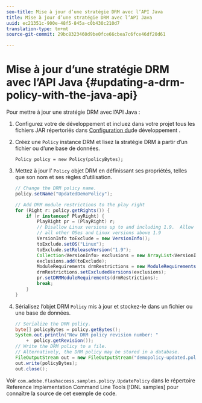 ```yaml
---
seo-title: Mise à jour d’une stratégie DRM avec l’API Java
title: Mise à jour d’une stratégie DRM avec l’API Java
uuid: ec21351c-900e-48f5-845a-c0b430c210d7
translation-type: tm+mt
source-git-commit: 29bc8323460d9be0fce66cbea7c6fce46df20d61

---
```



# Mise à jour d’une stratégie DRM avec l’API Java {#updating-a-drm-policy-with-the-java-api}

Pour mettre à jour une stratégie DRM avec l’API Java :

1. Configurez votre  de développement  et incluez dans votre projet tous les fichiers JAR répertoriés dans [Configuration du](../../protecting-content/setting-up-the-sdk/setup-dev-env.md)de développement .
1. Créez une `Policy` instance DRM et lisez la stratégie DRM à partir d’un fichier ou d’une base de données.

   ```
   Policy policy = new Policy(policyBytes);
   ```

1. Mettez à jour l’ `Policy` objet DRM en définissant ses propriétés, telles que son nom et ses règles d’utilisation.

   ```java
   // Change the DRM policy name.  
   policy.setName("UpdatedDemoPolicy");  
   
   // Add DRM module restrictions to the play right  
   for (Right r: policy.getRights()) {  
       if (r instanceof PlayRight) {  
           PlayRight pr = (PlayRight) r;  
           // Disallow Linux versions up to and including 1.9.  Allow  
           // all other OSes and Linux versions above 1.9  
           VersionInfo toExclude = new VersionInfo();  
           toExclude.setOS("Linux");  
           toExclude.setReleaseVersion("1.9");  
           Collection<VersionInfo> exclusions = new ArrayList<VersionInfo>();  
           exclusions.add(toExclude);  
           ModuleRequirements drmRestrictions = new ModuleRequirements();  
           drmRestrictions.setExcludedVersions(exclusions);  
           pr.setDRMModuleRequirements(drmRestrictions);  
           break;  
       }  
   }
   ```

1. Sérialisez l’objet DRM `Policy` mis à jour et stockez-le dans un fichier ou une base de données.

   ```java
   // Serialize the DRM policy.  
   byte[] policyBytes = policy.getBytes();  
   System.out.println("New DRM policy revision number: "  
       +  policy.getRevision());      
   // Write the DRM policy to a file.   
   // Alternatively, the DRM policy may be stored in a database.  
   FileOutputStream out = new FileOutputStream("demopolicy-updated.pol");  
   out.write(policyBytes);  
   out.close();
   ```

Voir `com.adobe.flashaccess.samples.policy.UpdatePolicy` dans le répertoire Reference Implementation Command Line Tools [!DNL samples] pour connaître la source de cet exemple de code.
